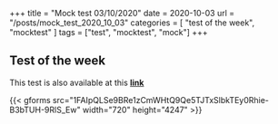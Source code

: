 +++
title = "Mock test 03/10/2020"
date = 2020-10-03 
url = "/posts/mock_test_2020_10_03"
categories = [ "test of the week", "mocktest" ]
tags = ["test", "mocktest", "mock"]
+++

## Test of the week

This test is also available at this **[link](https://docs.google.com/forms/d/e/1FAIpQLSe9BRe1zCmWHtQ9Qe5TJTxSlbkTEy0Rhie-B3bTUH-9RlS_Ew/viewform?vc=0&c=0&w=1&flr=0&usp=mail_form_link)**

{{< gforms src="1FAIpQLSe9BRe1zCmWHtQ9Qe5TJTxSlbkTEy0Rhie-B3bTUH-9RlS_Ew" width="720" height="4247" >}}







